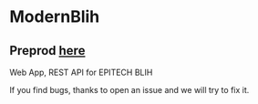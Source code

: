 # ModernBlih
## Preprod [here](https://blih-preprod.cleverapps.io)

Web App, REST API for EPITECH BLIH

If you find bugs, thanks to open an issue and we will try to fix it.
